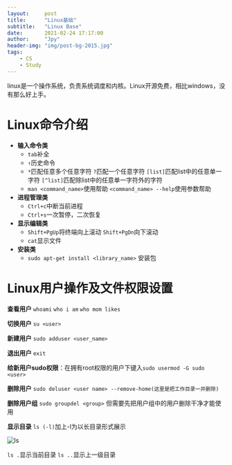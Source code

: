 ```yaml
---
layout:     post
title:      "Linux基础"
subtitle:   "Linux Base"
date:       2021-02-24 17:17:00
author:     "Jpy"
header-img: "img/post-bg-2015.jpg"
tags:
    - CS
    - Study
---
```


linux是一个操作系统，负责系统调度和内核。Linux开源免费，相比windows，没有那么好上手。

# Linux命令介绍

* **输入命令类**
  * `tab`补全
  * `↑`历史命令
  * `*`匹配任意多个任意字符 `?`匹配一个任意字符 `[list]`匹配list中的任意单一字符  `[^list]`匹配除list中的任意单一字符外的字符
  * `man <command_name>`使用帮助  `<command_name> --help`使用参数帮助
* **进程管理类**
  * `Ctrl+c`中断当前进程
  * `Ctrl+s`一次暂停，二次恢复
* **显示编辑类**
  * `Shift+PgUp`将终端向上滚动	`Shift+PgDn`向下滚动
  * `cat`显示文件
* **安装类**
  * `sudo apt-get install <library_name>` 安装包

# Linux用户操作及文件权限设置

**查看用户** `whoami` `who i am` `who mom likes`

**切换用户** `su <user>`

**新建用户** `sudo adduser <user_name>` 

**退出用户** `exit`

**给新用户sudo权限**：在拥有root权限的用户下键入`sudo usermod -G sudo <user>`

**删除用户**  `sudo deluser <user name> --remove-home(这里是把工作目录一并删除)`

**删除用户组** `sudo groupdel <group>` 但需要先把用户组中的用户删除干净才能使用

**显示目录** `ls (-l)`加上-l为以长目录形式展示

![ls](https://s3.ax1x.com/2021/02/24/yXoNrD.png)

`ls .`显示当前目录 `ls ..`显示上一级目录